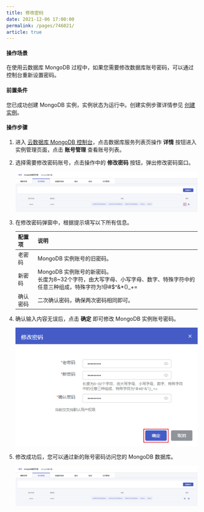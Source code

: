 ```yaml
---
title: 修改密码
date: 2021-12-06 17:00:00
permalink: /pages/746021/
article: true
---
```



#### 操作场景

在使用云数据库 MongoDB 过程中，如果您需要修改数据库账号密码，可以通过控制台重新设置密码。

#### 前置条件

您已成功创建 MongoDB 实例，实例状态为运行中。创建实例步骤详情参见 [创建实例](./../../04.操作指南/02.管理实例/00.创建实例.md)。

#### 操作步骤

1. 进入 [云数据库 MongoDB 控制台](https://console.capitalonline.net/mongodb)，点击数据库服务列表页操作 **详情** 按钮进入实例管理页面，点击 **账号管理** 查看账号列表。

2. 选择需要修改密码账号，点击操作中的 **修改密码** 按钮，弹出修改密码窗口。

   ![password_list](./../../pic/password_list.png)

3. 在修改密码弹窗中，根据提示填写以下所有信息。

   | 配置项   | 说明                                                         |
   | -------- | ------------------------------------------------------------ |
   | 老密码   | MongoDB 实例账号的旧密码。                                   |
   | 新密码   | MongoDB 实例账号的新密码。<br/>长度为8~32个字符，由大写字母、小写字母、数字、特殊字符中的任意三种组成，特殊字符为!@#$^&*()_+= |
   | 确认密码 | 二次确认密码，确保两次密码相同即可。                         |

4. 确认输入内容无误后，点击 **确定** 即可修改 MongoDB 实例账号密码。

   ![password_popup](./../../pic/password_popup.png)

5. 修改成功后，您可以通过新的账号密码访问您的 MongoDB 数据库。

   ![password_list2](./../../pic/password_list2.png)


